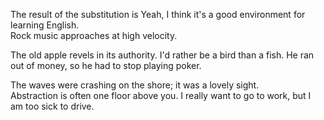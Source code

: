 The result of the substitution is Yeah, I think it's a good environment for learning English.       
Rock music approaches at high velocity.

The old apple revels in its authority.
I'd rather be a bird than a fish.
He ran out of money, so he had to stop playing poker. 

The waves were crashing on the shore; it was a lovely sight.     
Abstraction is often one floor above you.
I really want to go to work, but I am too sick to drive.